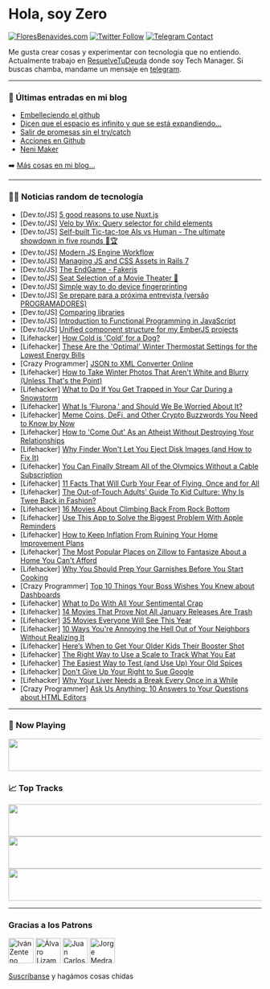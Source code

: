 # Hola, soy Zero

[![FloresBenavides.com](https://img.shields.io/website?down_message=oops&label=MiBlog&style=for-the-badge&up_message=online&url=https%3A%2F%2Ffloresbenavides.com)](https://floresbenavides.com) [![Twitter Follow](https://img.shields.io/twitter/follow/ZeroDragon?color=%231DA1F2&label=Follow&logo=twitter&logoColor=ffffff&style=for-the-badge)](https://twitter.com/zerodragon) [![Telegram Contact](https://img.shields.io/badge/escr%C3%ADbeme-ZeroDragon-%2326A5E4?style=for-the-badge&logo=telegram)](https://t.me/zerodragon)

Me gusta crear cosas y experimentar con tecnología que no entiendo.
Actualmente trabajo en [ResuelveTuDeuda](http://github.com/resuelve) donde soy Tech Manager.
Si buscas chamba, mandame un mensaje en [telegram](https://t.me/zerodragon).

---

### 📕 Últimas entradas en mi blog
<!-- BLOG-POST-LIST:START -->
- [Embelleciendo el github](https://floresbenavides.com/embelleciendo-el-github/)
- [Dicen que el espacio es infinito y que se está expandiendo…](https://floresbenavides.com/dicen-que-el-espacio-es-infinito-y-que-se-esta-expandiendo/)
- [Salir de promesas sin el try/catch](https://floresbenavides.com/salir-de-promesas-sin-el-try-catch/)
- [Acciones en Github](https://floresbenavides.com/acciones-en-github/)
- [Neni Maker](https://floresbenavides.com/neni-maker/)
<!-- BLOG-POST-LIST:END -->

➡️ [Más cosas en mi blog...](https://floresbenavides.com)

---

### 👨‍💻 Noticias random de tecnología
<!-- TECH-POSTS:START -->
- [Dev.to/JS] [5 good reasons to use Nuxt.js](https://dev.to/daoodaba975/5-good-reasons-to-use-nuxtjs-3fp2)
- [Dev.to/JS] [Velo by Wix: Query selector for child elements](https://dev.to/shoonia/velo-by-wix-query-selector-for-child-elements-2ifb)
- [Dev.to/JS] [Self-built Tic-tac-toe AIs vs Human - The ultimate showdown in five rounds 🥊🏆](https://dev.to/thormeier/self-built-tic-tac-toe-ais-vs-human-the-ultimate-showdown-in-five-rounds-48m0)
- [Dev.to/JS] [Modern JS Engine Workflow](https://dev.to/moreshwar/modern-js-engine-workflow-35g5)
- [Dev.to/JS] [Managing JS and CSS Assets in Rails 7](https://dev.to/cristiano/managing-js-and-css-assets-in-rails-7-1n0e)
- [Dev.to/JS] [The EndGame - Fakerjs](https://dev.to/cyril_ogoh/the-endgame-fakerjs-5g0m)
- [Dev.to/JS] [Seat Selection of a Movie Theater 🎥](https://dev.to/itsahsanmangal/seat-selection-of-a-movie-theater-479n)
- [Dev.to/JS] [Simple way to do device fingerprinting](https://dev.to/adelhamad/simple-way-for-device-fingerprinting-4hm2)
- [Dev.to/JS] [Se prepare para a próxima entrevista &lpar;versão PROGRAMADORES&rpar;](https://dev.to/davecosta/se-prepare-para-a-proxima-entrevista-versao-programadores-19d1)
- [Dev.to/JS] [Comparing libraries](https://dev.to/vadim/comparing-libraries-3m58)
- [Dev.to/JS] [Introduction to Functional Programming in JavaScript](https://dev.to/guigacodes/introduction-to-functional-programming-in-javascript-oo7)
- [Dev.to/JS] [Unified component structure for my EmberJS projects](https://dev.to/michalbryxi/unified-component-structure-for-my-emberjs-projects-31jb)
- [Lifehacker] [How Cold is &#39;Cold&#39; for a Dog?](https://lifehacker.com/how-cold-is-cold-for-a-dog-1848322110)
- [Lifehacker] [These Are the &#39;Optimal&#39; Winter Thermostat Settings for the Lowest Energy Bills](https://lifehacker.com/these-are-the-optimal-winter-thermostat-settings-for-th-1848322093)
- [Crazy Programmer] [JSON to XML Converter Online](https://www.thecrazyprogrammer.com/2022/01/json-to-xml-converter.html)
- [Lifehacker] [How to Take Winter Photos That Aren&#39;t White and Blurry &lpar;Unless That&#39;s the Point&rpar;](https://lifehacker.com/how-to-take-winter-photos-that-arent-white-and-blurry-1848322056)
- [Lifehacker] [What to Do If You Get Trapped in Your Car During a Snowstorm](https://lifehacker.com/what-to-do-if-you-get-trapped-in-your-car-during-a-snow-1848322696)
- [Lifehacker] [What Is &#39;Flurona,&#39; and Should We Be Worried About It?](https://lifehacker.com/what-is-flurona-and-should-we-be-worried-about-it-1848320894)
- [Lifehacker] [Meme Coins, DeFi, and Other Crypto Buzzwords You Need to Know by Now](https://lifehacker.com/meme-coins-defi-and-other-crypto-buzzwords-you-need-t-1848320770)
- [Lifehacker] [How to &#39;Come Out&#39; As an Atheist Without Destroying Your Relationships](https://lifehacker.com/how-to-come-out-as-an-atheist-without-destroying-your-r-1848313516)
- [Lifehacker] [Why Finder Won&#39;t Let You Eject Disk Images &lpar;and How to Fix It&rpar;](https://lifehacker.com/why-finder-wont-let-you-eject-disk-images-and-how-to-f-1848320523)
- [Lifehacker] [You Can Finally Stream All of the Olympics Without a Cable Subscription](https://lifehacker.com/you-can-finally-stream-all-of-the-olympics-without-a-ca-1848321129)
- [Lifehacker] [11 Facts That Will Curb Your Fear of Flying, Once and for All](https://lifehacker.com/11-facts-that-will-curb-your-fear-of-flying-once-and-f-1848320513)
- [Lifehacker] [The Out-of-Touch Adults&#39; Guide To Kid Culture: Why Is Twee Back in Fashion?](https://lifehacker.com/the-out-of-touch-adults-guide-to-kid-culture-why-is-tw-1848318777)
- [Lifehacker] [16 Movies About Climbing Back From Rock Bottom](https://lifehacker.com/16-movies-about-climbing-back-from-rock-bottom-1848277465)
- [Lifehacker] [Use This App to Solve the Biggest Problem With Apple Reminders](https://lifehacker.com/use-this-app-to-solve-the-biggest-problem-with-apple-re-1848319244)
- [Lifehacker] [How to Keep Inflation From Ruining Your Home Improvement Plans](https://lifehacker.com/how-to-keep-inflation-from-ruining-your-home-improvemen-1848319022)
- [Lifehacker] [The Most Popular Places on Zillow to Fantasize About a Home You Can&#39;t Afford](https://lifehacker.com/the-most-popular-places-on-zillow-to-fantasize-about-a-1848317022)
- [Lifehacker] [Why You Should Prep Your Garnishes Before You Start Cooking](https://lifehacker.com/why-you-should-prep-your-garnishes-before-you-start-coo-1848315688)
- [Crazy Programmer] [Top 10 Things Your Boss Wishes You Knew about Dashboards](https://www.thecrazyprogrammer.com/2022/01/top-10-things-your-boss-wishes-you-knew-about-dashboards.html)
- [Lifehacker] [What to Do With All Your Sentimental Crap](https://lifehacker.com/what-to-do-with-all-your-sentimental-crap-1848316582)
- [Lifehacker] [14 Movies That Prove Not All January Releases Are Trash](https://lifehacker.com/14-movies-that-prove-not-all-january-releases-are-trash-1848314791)
- [Lifehacker] [35 Movies Everyone Will See This Year](https://lifehacker.com/35-movies-everyone-will-see-this-year-1848310278)
- [Lifehacker] [10 Ways You&#39;re Annoying the Hell Out of Your Neighbors Without Realizing It](https://lifehacker.com/10-ways-youre-annoying-the-hell-out-of-your-neighbors-w-1848314337)
- [Lifehacker] [Here’s When to Get Your Older Kids Their Booster Shot](https://lifehacker.com/here-s-when-to-get-your-older-kids-their-booster-shot-1848313883)
- [Lifehacker] [The Right Way to Use a Scale to Track What You Eat](https://lifehacker.com/the-right-way-to-use-a-scale-to-track-what-you-eat-1848314496)
- [Lifehacker] [The Easiest Way to Test &lpar;and Use Up&rpar; Your Old Spices](https://lifehacker.com/the-easiest-way-to-test-and-use-up-your-old-spices-1848311310)
- [Lifehacker] [Don&#39;t Give Up Your Right to Sue Google](https://lifehacker.com/dont-give-up-your-right-to-sue-google-1848313515)
- [Lifehacker] [Why Your Liver Needs a Break Every Once in a While](https://lifehacker.com/why-your-liver-needs-a-break-every-once-in-a-while-1848312163)
- [Crazy Programmer] [Ask Us Anything: 10 Answers to Your Questions about HTML Editors](https://www.thecrazyprogrammer.com/2022/01/10-answers-to-your-questions-about-html-editors.html)<!-- TECH-POSTS:END -->

---

### 🎵 Now Playing
<a href="https://spotify-now-playing-dun.vercel.app/now-playing?open"><img src="https://spotify-now-playing-dun.vercel.app/now-playing" width="540" height="64"></a>

### 📈 Top Tracks
<a href="https://spotify-now-playing-dun.vercel.app/top-tracks?i=1&open"><img src="https://spotify-now-playing-dun.vercel.app/top-tracks?i=1" width="540" height="64"></a>
<a href="https://spotify-now-playing-dun.vercel.app/top-tracks?i=2&open"><img src="https://spotify-now-playing-dun.vercel.app/top-tracks?i=2" width="540" height="64"></a>
<a href="https://spotify-now-playing-dun.vercel.app/top-tracks?i=3&open"><img src="https://spotify-now-playing-dun.vercel.app/top-tracks?i=3" width="540" height="64"></a>

---

### Gracias a los Patrons
[<img src="https://avatars.githubusercontent.com/u/243380?v=4" alt="Iván Zenteno" width="50px">](https://github.com/k001) [<img src="https://avatars.githubusercontent.com/u/19955639?v=4" alt="Álvaro Lizama" width="50px">](https://github.com/alvarolizama) [<img src="https://avatars.githubusercontent.com/u/2718753?v=4" alt="Juan Carlos Ruiz" width="50px">](https://github.com/JuanCrg90) [<img src="https://avatars.githubusercontent.com/u/37025?v=4" alt="Jorge Medrano" width="50px">](https://github.com/h1pp1e) 

[Suscríbanse](https://www.patreon.com/zerodragon) y hagámos cosas chidas
